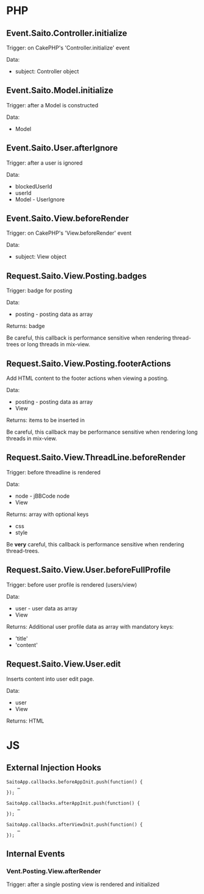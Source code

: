 # PHP #

## Event.Saito.Controller.initialize ##

Trigger: on CakePHP's 'Controller.initialize' event

Data:

- subject: Controller object

## Event.Saito.Model.initialize ##

Trigger: after a Model is constructed

Data:

- Model

## Event.Saito.User.afterIgnore ##

Trigger: after a user is ignored

Data:

- blockedUserId
- userId
- Model - UserIgnore 

## Event.Saito.View.beforeRender ##

Trigger: on CakePHP's 'View.beforeRender' event

Data:

- subject: View object


## Request.Saito.View.Posting.badges ##

Trigger: badge for posting

Data:

- posting - posting data as array

Returns: badge

Be careful, this callback is performance sensitive when rendering thread-trees or long threads in mix-view.

## Request.Saito.View.Posting.footerActions ##

Add HTML content to the footer actions when viewing a posting.

Data:

- posting - posting data as array
- View

Returns: items to be inserted in 

Be careful, this callback may be performance sensitive when rendering long threads in mix-view.

## Request.Saito.View.ThreadLine.beforeRender ##

Trigger: before threadline is rendered

Data:

- node - jBBCode node
- View

Returns: array with optional keys

- css
- style

Be **very** careful, this callback is performance sensitive when rendering thread-trees.

## Request.Saito.View.User.beforeFullProfile ##

Trigger: before user profile is rendered (users/view)

Data:

- user - user data as array
- View

Returns: Additional user profile data  as array with mandatory keys:

- 'title' 
- 'content'

## Request.Saito.View.User.edit ##

Inserts content into user edit page.

Data:

- user
- View

Returns: HTML

# JS #


## External Injection Hooks ##

```
SaitoApp.callbacks.beforeAppInit.push(function() {
	…
});

SaitoApp.callbacks.afterAppInit.push(function() {
	…
});

SaitoApp.callbacks.afterViewInit.push(function() {
	…
});
```

## Internal Events ##

### Vent.Posting.View.afterRender ###

Trigger: after a single posting view is rendered and initialized


<!-- Not official/deprecated


## Mobile ##

The following callbacks are available and may be set in `custom_html_header.ctp`:

    <script>
      window.Saito.callbacks = {
        afterEntriesIndex: function() {
          …
        },
        afterEntriesMix: function() {
          …
        },
        afterAppmenu: function() {
          …
        }
      }
    </script>

-->